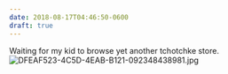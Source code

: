 ```yaml
---
date: 2018-08-17T04:46:50-0600
draft: true
---
```




Waiting for my kid to browse yet another tchotchke store.  
![DFEAF523-4C5D-4EAB-B121-092348438981.jpg](http://ianwhitney.micro.blog/uploads/2018/36d1047a5c.jpg)



